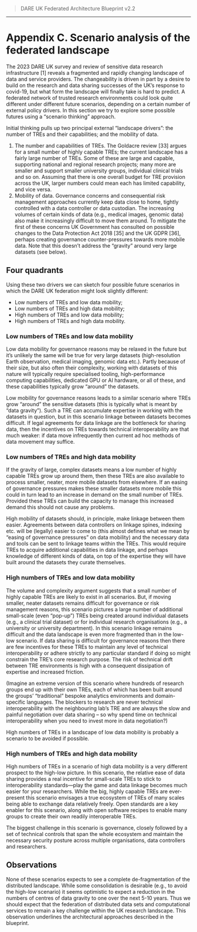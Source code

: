 > DARE UK Federated Architecture Blueprint  v2.2
----

# Appendix C. Scenario analysis of the federated landscape

The 2023 DARE UK survey and review of sensitive data research infrastructure [1] reveals a fragmented
and rapidly changing landscape of data and service providers. The changeability is driven in part by a
desire to build on the research and data sharing successes of the UK’s response to covid-19, but what
form the landscape will finally take is hard to predict. A federated network of trusted research
environments could look quite different under different future scenarios, depending on a certain number
of external policy drivers. In this section we try to explore some possible futures using a “scenario
thinking” approach.

Initial thinking pulls up two principal external “landscape drivers”: the number of TREs and their
capabilities; and the mobility of data.

1. The number and capabilities of TREs. The Goldacre review [33] argues for a small number of
    highly capable TREs; the current landscape has a fairly large number of TREs. Some of these are
    large and capable, supporting national and regional research projects; many more are smaller and
    support smaller university groups, individual clinical trials and so on. Assuming that there is one
    overall budget for TRE provision across the UK, larger numbers could mean each has limited
    capability, and vice versa.
2. Mobility of data. Governance concerns and consequential risk management approaches currently
    keep data close to home, tightly controlled with a data controller or data custodian. The increasing
    volumes of certain kinds of data (e.g., medical images, genomic data) also make it increasingly
    difficult to move them around. To mitigate the first of these concerns UK Government has
    consulted on possible changes to the Data Protection Act 2018 [35] and the UK GDPR [36],
    perhaps creating governance counter-pressures towards more mobile data. Note that this doesn’t
    address the “gravity” around very large datasets (see below).

## Four quadrants

Using these two drivers we can sketch four possible future scenarios in which the DARE UK federation
might look slightly different:

- Low numbers of TREs and low data mobility;
- Low numbers of TREs and high data mobility;
- High numbers of TREs and low data mobility;
- High numbers of TREs and high data mobility.

### Low numbers of TREs and low data mobility

Low data mobility for governance reasons may be relaxed in the future but it’s unlikely the same will be
true for very large datasets (high-resolution Earth observation, medical imaging, genomic data etc.). Partly
because of their size, but also often their complexity, working with datasets of this nature will typically
require specialised tooling, high-performance computing capabilities, dedicated GPU or AI hardware, or
all of these, and these capabilities typically grow “around” the datasets.

Low mobility for governance reasons leads to a similar scenario where TREs grow “around” the sensitive
datasets (this is typically what is meant by “data gravity”). Such a TRE can accumulate expertise in
working with the datasets in question, but in this scenario linkage between datasets becomes difficult. If
legal agreements for data linkage are the bottleneck for sharing data, then the incentives on TREs
towards technical interoperability are that much weaker: if data move infrequently then current ad hoc
methods of data movement may suffice.

### Low numbers of TREs and high data mobility

If the gravity of large, complex datasets means a low number of highly capable TREs grow up around
them, then these TREs are also available to process smaller, neater, more mobile datasets from elsewhere.
If an easing of governance pressures makes these smaller datasets more mobile this could in turn lead to
an increase in demand on the small number of TREs. Provided these TREs can build the capacity to
manage this increased demand this should not cause any problems.

High mobility of datasets should, in principle, make linkage between them easier. Agreements between
data controllers on linkage spines, indexing etc. will be (legally) easier to come to (this almost defines what
we mean by “easing of governance pressures” on data mobility) and the necessary data and tools can be
sent to linkage teams within the TREs. This would require TREs to acquire additional capabilities in data
linkage, and perhaps knowledge of different kinds of data, on top of the expertise they will have built
around the datasets they curate themselves.

### High numbers of TREs and low data mobility

The volume and complexity argument suggests that a small number of highly capable TREs are likely to
exist in all scenarios. But, if moving smaller, neater datasets remains difficult for governance or risk
management reasons, this scenario pictures a large number of additional small-scale (even “pop-up”) TREs
being created around individual datasets (e.g., a clinical trial dataset) or for individual research
organisations (e.g., a university or university department). In this scenario linkage remains difficult and the
data landscape is even more fragmented than in the low-low scenario. If data sharing is difficult for
governance reasons then there are few incentives for these TREs to maintain any level of technical
interoperability or adhere strictly to any particular standard if doing so might constrain the TRE’s core
research purpose. The risk of technical drift between TRE environments is high with a consequent
dissipation of expertise and increased friction.

(Imagine an extreme version of this scenario where hundreds of research groups end up with their own TREs, each
of which has been built around the groups’ “traditional” bespoke analytics environments and domain-specific
languages. The blockers to research are never technical interoperability with the neighbouring lab’s TRE and are
always the slow and painful negotiation over data sharing – so why spend time on technical interoperability when
you need to invest more in data negotiation?)

High numbers of TREs in a landscape of low data mobility is probably a scenario to be avoided if possible.

### High numbers of TREs and high data mobility

High numbers of TREs in a scenario of high data mobility is a very different prospect to the high-low
picture. In this scenario, the relative ease of data sharing provides a real incentive for small-scale TREs to
stick to interoperability standards—play the game and data linkage becomes much easier for your
researchers. While the big, highly capable TREs are ever-present this scenario envisages a true ecosystem
of TREs of many scales being able to exchange data relatively freely. Open standards are a key enabler for
this scenario, along with open software recipes to enable many groups to create their own readily
interoperable TREs.

The biggest challenge in this scenario is governance, closely followed by a set of technical controls that
span the whole ecosystem and maintain the necessary security posture across multiple organisations,
data controllers and researchers.

## Observations

None of these scenarios expects to see a complete de-fragmentation of the distributed landscape. While
some consolidation is desirable (e.g., to avoid the high-low scenario) it seems optimistic to expect a
reduction in the numbers of centres of data gravity to one over the next 5-10 years. Thus we should
expect that the federation of distributed data sets and computational services to remain a key challenge
within the UK research landscape. This observation underlines the architectural approaches described in
the blueprint.




